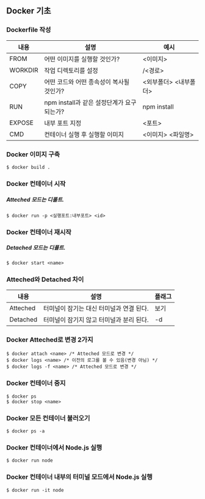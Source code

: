 ## Docker 기초

### Dockerfile 작성

| 내용    | 설명                                      | 예시                  |
| ------- | ----------------------------------------- | --------------------- |
| FROM    | 어떤 이미지를 실행할 것인가?              | <이미지>              |
| WORKDIR | 작업 디렉토리를 설정                      | /<경로>               |
| COPY    | 어떤 코드와 어떤 종속성이 복사될 것인가?  | <외부폴더> <내부폴더> |
| RUN     | npm install과 같은 설정단계가 요구되는가? | npm install           |
| EXPOSE  | 내부 포트 지정                            | <포트>                |
| CMD     | 컨테이너 실행 후 실행할 이미지            | <이미지> <파일명>     |

### Docker 이미지 구축

```
$ docker build .
```

### Docker 컨테이너 시작

##### Atteched 모드는 디폴트.

```
$ docker run -p <실행포트:내부포트> <id>
```

### Docker 컨테이너 재시작

##### Detached 모드는 디폴트.

```
$ docker start <name>
```

### Atteched와 Detached 차이

| 내용     | 설명                                     | 플래그 |
| -------- | ---------------------------------------- | ------ |
| Atteched | 터미널이 잠기는 대신 터미널과 연결 된다. | 보기   |
| Detached | 터미널이 잠기지 않고 터미널과 분리 된다. | -d     |

### Docker Atteched로 변경 2가지

```
$ docker attach <name> /* Atteched 모드로 변경 */
$ docker logs <name> /* 이전의 로그를 볼 수 있음(변경 아님) */
$ docker logs -f <name> /* Atteched 모드로 변경 */
```

### Docker 컨테이너 중지

```
$ docker ps
$ docker stop <name>
```

### Docker 모든 컨테이너 불러오기

```
$ docker ps -a
```

### Docker 컨테이너에서 Node.js 실행

```
$ docker run node
```

### Docker 컨테이너 내부의 터미널 모드에서 Node.js 실행

```
$ docker run -it node
```
